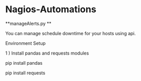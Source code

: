 # Nagios-Automations

**manageAlerts.py **

You can manage schedule downtime for your hosts using api.

Environment Setup

1 ) Install pandas and requests modules

pip install pandas

pip install requests
